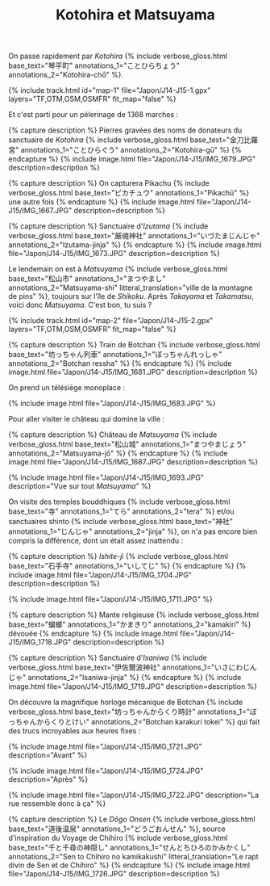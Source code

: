 ﻿---
title: "Kotohira et Matsuyama"
permalink: /Japon/J14-J15/
sidebar:
  nav: "japon"
enable_tracks: true
---

On passe rapidement par *Kotohira*
{% include verbose_gloss.html base_text="琴平町" annotations_1="ことひらちょう" annotations_2="Kotohira-chō" %}.

{% include track.html id="map-1" file="Japon/J14-J15-1.gpx" layers="TF,OTM,OSM,OSMFR" fit_map="false" %}

Et c'est parti pour un pélerinage de 1368 marches :

{% capture description %}
Pierres gravées des noms de donateurs du sanctuaire de *Kotohira*
{% include verbose_gloss.html base_text="金刀比羅宮" annotations_1="ことひらぐう" annotations_2="Kotohira-gū" %}
{% endcapture %}
{% include image.html file="Japon/J14-J15/IMG_1679.JPG" description=description %}

{% capture description %}
On capturera Pikachu
{% include verbose_gloss.html base_text="ピカチュウ" annotations_1="Pikachū" %}
une autre fois
{% endcapture %}
{% include image.html file="Japon/J14-J15/IMG_1667.JPG" description=description %}

{% capture description %}
Sanctuaire d'*Izutama*
{% include verbose_gloss.html base_text="厳魂神社" annotations_1="いづたまじんじゃ" annotations_2="Izutama-jinja" %}
{% endcapture %}
{% include image.html file="Japon/J14-J15/IMG_1673.JPG" description=description %}

Le lendemain on est à *Matsuyama*
{% include verbose_gloss.html base_text="松山市" annotations_1="まつやまし" annotations_2="Matsuyama-shi" litteral_translation="ville de la montagne de pins" %},
toujours sur l'île de *Shikoku*. Après *Takayama* et *Takamatsu*, voici donc *Matsuyama*. C'est bon, tu suis ?

{% include track.html id="map-2" file="Japon/J14-J15-2.gpx" layers="TF,OTM,OSM,OSMFR" fit_map="false" %}

{% capture description %}
Train de Botchan
{% include verbose_gloss.html base_text="坊っちゃん列車" annotations_1="ぼっちゃんれっしゃ" annotations_2="Botchan ressha" %}
{% endcapture %}
{% include image.html file="Japon/J14-J15/IMG_1681.JPG" description=description %}

On prend un télésiège monoplace :

{% include image.html file="Japon/J14-J15/IMG_1683.JPG" %}

Pour aller visiter le château qui domine la ville :

{% capture description %}
Château de *Matsuyama*
{% include verbose_gloss.html base_text="松山城" annotations_1="まつやまじょう" annotations_2="Matsuyama-jō" %}
{% endcapture %}
{% include image.html file="Japon/J14-J15/IMG_1687.JPG" description=description %}

{% include image.html file="Japon/J14-J15/IMG_1693.JPG" description="Vue sur tout *Matsuyama*" %}

On visite des temples bouddhiques
{% include verbose_gloss.html base_text="寺" annotations_1="てら" annotations_2="tera" %}
et/ou sanctuaires shinto
{% include verbose_gloss.html base_text="神社" annotations_1="じんじゃ" annotations_2="jinja" %},
on n'a pas encore bien compris la différence, dont un était assez inattendu :

{% capture description %}
*Ishite-ji*
{% include verbose_gloss.html base_text="石手寺" annotations_1="いしてじ" %}
{% endcapture %}
{% include image.html file="Japon/J14-J15/IMG_1704.JPG" description=description %}

{% include image.html file="Japon/J14-J15/IMG_1711.JPG" %}

{% capture description %}
Mante religieuse
{% include verbose_gloss.html base_text="蟷螂" annotations_1="かまきり" annotations_2="kamakiri" %}
dévouée
{% endcapture %}
{% include image.html file="Japon/J14-J15/IMG_1718.JPG" description=description %}

{% capture description %}
Sanctuaire d'*Isaniwa*
{% include verbose_gloss.html base_text="伊佐爾波神社" annotations_1="いさにわじんじゃ" annotations_2="Isaniwa-jinja" %}
{% endcapture %}
{% include image.html file="Japon/J14-J15/IMG_1719.JPG" description=description %}

On découvre la magnifique horloge mécanique de Botchan
{% include verbose_gloss.html base_text="坊っちゃんからくり時計" annotations_1="ぼっちゃんからくりとけい" annotations_2="Botchan karakuri tokei" %}
qui fait des trucs incroyables aux heures fixes :

{% include image.html file="Japon/J14-J15/IMG_1721.JPG" description="Avant" %}

{% include image.html file="Japon/J14-J15/IMG_1724.JPG" description="Après" %}

{% include image.html file="Japon/J14-J15/IMG_1722.JPG" description="La rue ressemble donc à ça" %}

{% capture description %}
Le *Dōgo Onsen*
{% include verbose_gloss.html base_text="道後温泉" annotations_1="どうごおんせん" %},
source d'inspiration du Voyage de Chihiro
{% include verbose_gloss.html base_text="千と千尋の神隠し" annotations_1="せんとちひろのかみかくし" annotations_2="Sen to Chihiro no kamikakushi" litteral_translation="Le rapt divin de Sen et de Chihiro" %}
{% endcapture %}
{% include image.html file="Japon/J14-J15/IMG_1726.JPG" description=description %}
